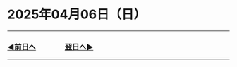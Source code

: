 # 2025年04月06日（日）

---

### [◀️前日へ](https://github.com/yuasys/chatty-journal/blob/main/2025/04/2025-04-05.md)&emsp;&emsp;&emsp;&emsp;[翌日へ▶️](https://github.com/yuasys/chatty-journal/blob/main/2025/04/2025-04-07.md)

---
